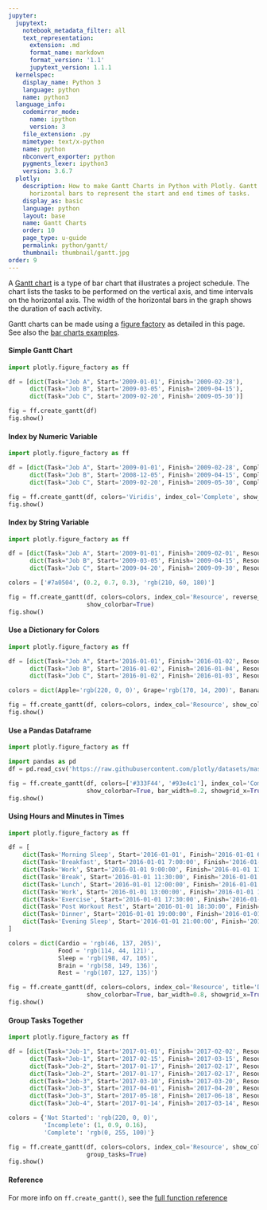 ```yaml
---
jupyter:
  jupytext:
    notebook_metadata_filter: all
    text_representation:
      extension: .md
      format_name: markdown
      format_version: '1.1'
      jupytext_version: 1.1.1
  kernelspec:
    display_name: Python 3
    language: python
    name: python3
  language_info:
    codemirror_mode:
      name: ipython
      version: 3
    file_extension: .py
    mimetype: text/x-python
    name: python
    nbconvert_exporter: python
    pygments_lexer: ipython3
    version: 3.6.7
  plotly:
    description: How to make Gantt Charts in Python with Plotly. Gantt Charts use
      horizontal bars to represent the start and end times of tasks.
    display_as: basic
    language: python
    layout: base
    name: Gantt Charts
    order: 10
    page_type: u-guide
    permalink: python/gantt/
    thumbnail: thumbnail/gantt.jpg
order: 9
---
```


A [Gantt chart](https://en.wikipedia.org/wiki/Gantt_chart) is a type of bar chart that illustrates a project schedule. The chart lists the tasks to be performed on the vertical axis, and time intervals on the horizontal axis. The width of the horizontal bars in the graph shows the duration of each activity.


Gantt charts can be made using a [figure factory](/python/figure-factories/) as detailed in this page. See also the [bar charts examples](https://plotly.com/python/bar-charts/).


#### Simple Gantt Chart

```python
import plotly.figure_factory as ff

df = [dict(Task="Job A", Start='2009-01-01', Finish='2009-02-28'),
      dict(Task="Job B", Start='2009-03-05', Finish='2009-04-15'),
      dict(Task="Job C", Start='2009-02-20', Finish='2009-05-30')]

fig = ff.create_gantt(df)
fig.show()
```

#### Index by Numeric Variable

```python
import plotly.figure_factory as ff

df = [dict(Task="Job A", Start='2009-01-01', Finish='2009-02-28', Complete=10),
      dict(Task="Job B", Start='2008-12-05', Finish='2009-04-15', Complete=60),
      dict(Task="Job C", Start='2009-02-20', Finish='2009-05-30', Complete=95)]

fig = ff.create_gantt(df, colors='Viridis', index_col='Complete', show_colorbar=True)
fig.show()
```

#### Index by String Variable

```python
import plotly.figure_factory as ff

df = [dict(Task="Job A", Start='2009-01-01', Finish='2009-02-01', Resource='Apple'),
      dict(Task="Job B", Start='2009-03-05', Finish='2009-04-15', Resource='Grape'),
      dict(Task="Job C", Start='2009-04-20', Finish='2009-09-30', Resource='Banana')]

colors = ['#7a0504', (0.2, 0.7, 0.3), 'rgb(210, 60, 180)']

fig = ff.create_gantt(df, colors=colors, index_col='Resource', reverse_colors=True,
                      show_colorbar=True)
fig.show()
```

#### Use a Dictionary for Colors

```python
import plotly.figure_factory as ff

df = [dict(Task="Job A", Start='2016-01-01', Finish='2016-01-02', Resource='Apple'),
      dict(Task="Job B", Start='2016-01-02', Finish='2016-01-04', Resource='Grape'),
      dict(Task="Job C", Start='2016-01-02', Finish='2016-01-03', Resource='Banana')]

colors = dict(Apple='rgb(220, 0, 0)', Grape='rgb(170, 14, 200)', Banana=(1, 0.9, 0.16))

fig = ff.create_gantt(df, colors=colors, index_col='Resource', show_colorbar=True)
fig.show()
```

#### Use a Pandas Dataframe

```python
import plotly.figure_factory as ff

import pandas as pd
df = pd.read_csv('https://raw.githubusercontent.com/plotly/datasets/master/gantt_example.csv')

fig = ff.create_gantt(df, colors=['#333F44', '#93e4c1'], index_col='Complete',
                      show_colorbar=True, bar_width=0.2, showgrid_x=True, showgrid_y=True)
fig.show()
```

#### Using Hours and Minutes in Times

```python
import plotly.figure_factory as ff

df = [
    dict(Task='Morning Sleep', Start='2016-01-01', Finish='2016-01-01 6:00:00', Resource='Sleep'),
    dict(Task='Breakfast', Start='2016-01-01 7:00:00', Finish='2016-01-01 7:30:00', Resource='Food'),
    dict(Task='Work', Start='2016-01-01 9:00:00', Finish='2016-01-01 11:25:00', Resource='Brain'),
    dict(Task='Break', Start='2016-01-01 11:30:00', Finish='2016-01-01 12:00:00', Resource='Rest'),
    dict(Task='Lunch', Start='2016-01-01 12:00:00', Finish='2016-01-01 13:00:00', Resource='Food'),
    dict(Task='Work', Start='2016-01-01 13:00:00', Finish='2016-01-01 17:00:00', Resource='Brain'),
    dict(Task='Exercise', Start='2016-01-01 17:30:00', Finish='2016-01-01 18:30:00', Resource='Cardio'),
    dict(Task='Post Workout Rest', Start='2016-01-01 18:30:00', Finish='2016-01-01 19:00:00', Resource='Rest'),
    dict(Task='Dinner', Start='2016-01-01 19:00:00', Finish='2016-01-01 20:00:00', Resource='Food'),
    dict(Task='Evening Sleep', Start='2016-01-01 21:00:00', Finish='2016-01-01 23:59:00', Resource='Sleep')
]

colors = dict(Cardio = 'rgb(46, 137, 205)',
              Food = 'rgb(114, 44, 121)',
              Sleep = 'rgb(198, 47, 105)',
              Brain = 'rgb(58, 149, 136)',
              Rest = 'rgb(107, 127, 135)')

fig = ff.create_gantt(df, colors=colors, index_col='Resource', title='Daily Schedule',
                      show_colorbar=True, bar_width=0.8, showgrid_x=True, showgrid_y=True)
fig.show()
```

#### Group Tasks Together

```python
import plotly.figure_factory as ff

df = [dict(Task="Job-1", Start='2017-01-01', Finish='2017-02-02', Resource='Complete'),
      dict(Task="Job-1", Start='2017-02-15', Finish='2017-03-15', Resource='Incomplete'),
      dict(Task="Job-2", Start='2017-01-17', Finish='2017-02-17', Resource='Not Started'),
      dict(Task="Job-2", Start='2017-01-17', Finish='2017-02-17', Resource='Complete'),
      dict(Task="Job-3", Start='2017-03-10', Finish='2017-03-20', Resource='Not Started'),
      dict(Task="Job-3", Start='2017-04-01', Finish='2017-04-20', Resource='Not Started'),
      dict(Task="Job-3", Start='2017-05-18', Finish='2017-06-18', Resource='Not Started'),
      dict(Task="Job-4", Start='2017-01-14', Finish='2017-03-14', Resource='Complete')]

colors = {'Not Started': 'rgb(220, 0, 0)',
          'Incomplete': (1, 0.9, 0.16),
          'Complete': 'rgb(0, 255, 100)'}

fig = ff.create_gantt(df, colors=colors, index_col='Resource', show_colorbar=True,
                      group_tasks=True)
fig.show()
```

#### Reference


For more info on `ff.create_gantt()`, see the [full function reference](https://plotly.com/python-api-reference/generated/plotly.figure_factory.create_gantt.html)